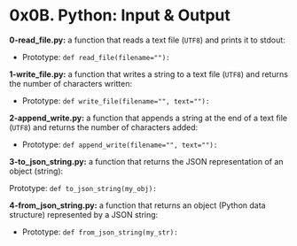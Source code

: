 # 0x0B. Python: Input & Output

**0-read_file.py:** a function that reads a text file (`UTF8`) and prints it to stdout:

- Prototype: `def read_file(filename=""):`

**1-write_file.py:** a function that writes a string to a text file (`UTF8`) and returns the number of characters written:

- Prototype: `def write_file(filename="", text=""):`

**2-append_write.py:** a function that appends a string at the end of a text file (`UTF8`) and returns the number of characters added:

- Prototype: `def append_write(filename="", text=""):`

**3-to_json_string.py:** a function that returns the JSON representation of an object (string):

Prototype: `def to_json_string(my_obj):`

**4-from_json_string.py:** a function that returns an object (Python data structure) represented by a JSON string:

- Prototype: `def from_json_string(my_str):`
